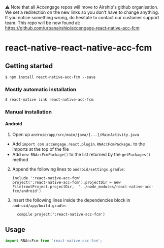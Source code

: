 :warning: Note that all Accengage repos will move to Airship's github organisation. We set a redirection on the new links so you don't have to change anything.
If you notice something wrong, do hesitate to contact our customer support team.
This repo will be now found at: https://github.com/urbanairship/accengage-react-native-acc-fcm

# react-native-react-native-acc-fcm

## Getting started

`$ npm install react-native-acc-fcm --save`

### Mostly automatic installation

`$ react-native link react-native-acc-fcm`

### Manual installation


#### Android

1. Open up `android/app/src/main/java/[...]/MainActivity.java`
  - Add `import com.accengage.react.plugin.RNAccFcmPackage;` to the imports at the top of the file
  - Add `new RNAccFcmPackage()` to the list returned by the `getPackages()` method
2. Append the following lines to `android/settings.gradle`:
  	```
  	include ':react-native-acc-fcm'
  	project(':react-native-acc-fcm').projectDir = new File(rootProject.projectDir, 	'../node_modules/react-native-acc-fcm/android')
  	```
3. Insert the following lines inside the dependencies block in `android/app/build.gradle`:
  	```
      compile project(':react-native-acc-fcm')
  	```


## Usage
```javascript
import RNAccFcm from 'react-native-acc-fcm';
```
  
